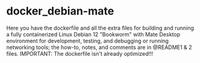 # docker_debian-mate
Here you have the dockerfile and all the extra files for building and running a fully containerized Linux Debian 12 "Bookworm" with Mate Desktop environment for development, testing, and debugging or running networking tools; the how-to, notes, and comments are in @README1 & 2 files.
IMPORTANT: The dockerfile isn't already optimized!!!
